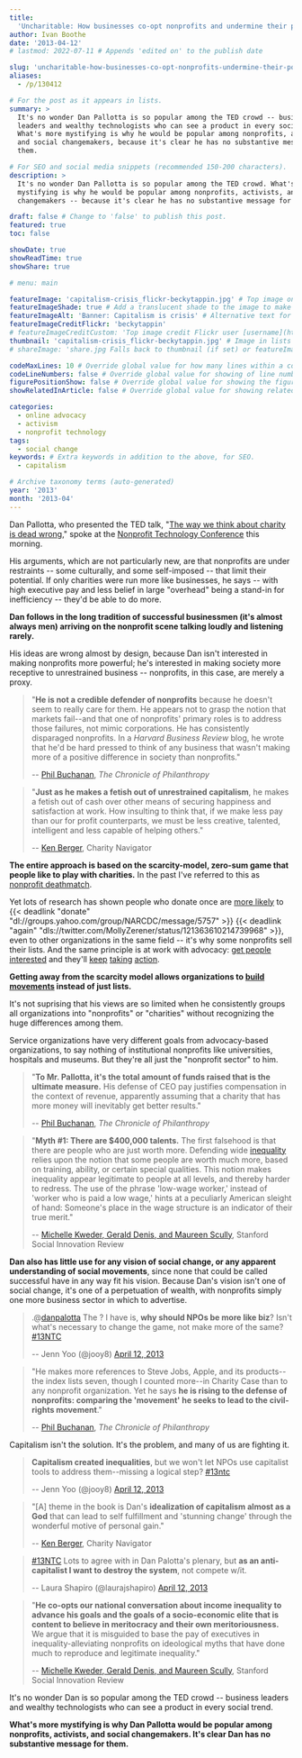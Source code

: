 ```yaml
---
title:
  'Uncharitable: How businesses co-opt nonprofits and undermine their potential'
author: Ivan Boothe
date: '2013-04-12'
# lastmod: 2022-07-11 # Appends 'edited on' to the publish date

slug: 'uncharitable-how-businesses-co-opt-nonprofits-undermine-their-potential' # Recommended length is 3 to 5 words.
aliases:
  - /p/130412

# For the post as it appears in lists.
summary: >
  It's no wonder Dan Pallotta is so popular among the TED crowd -- business
  leaders and wealthy technologists who can see a product in every social trend.
  What's more mystifying is why he would be popular among nonprofits, activists,
  and social changemakers, because it's clear he has no substantive message for
  them.

# For SEO and social media snippets (recommended 150-200 characters).
description: >
  It's no wonder Dan Pallotta is so popular among the TED crowd. What's more
  mystifying is why he would be popular among nonprofits, activists, and social
  changemakers -- because it's clear he has no substantive message for them.

draft: false # Change to 'false' to publish this post.
featured: true
toc: false

showDate: true
showReadTime: true
showShare: true

# menu: main

featureImage: 'capitalism-crisis_flickr-beckytappin.jpg' # Top image on post.
featureImageShade: true # Add a translucent shade to the image to make overlaid text easier to read.
featureImageAlt: 'Banner: Capitalism is crisis' # Alternative text for featured image.
featureImageCreditFlickr: 'beckytappin'
# featureImageCreditCustom: 'Top image credit Flickr user [username](https://www.flickr.com/photos/username).'
thumbnail: 'capitalism-crisis_flickr-beckytappin.jpg' # Image in lists of posts.
# shareImage: 'share.jpg Falls back to thumbnail (if set) or featureImage.

codeMaxLines: 10 # Override global value for how many lines within a code block before auto-collapsing.
codeLineNumbers: false # Override global value for showing of line numbers within code block.
figurePositionShow: false # Override global value for showing the figure label.
showRelatedInArticle: false # Override global value for showing related posts in this series at the end of the content.

categories:
  - online advocacy
  - activism
  - nonprofit technology
tags:
  - social change
keywords: # Extra keywords in addition to the above, for SEO.
  - capitalism

# Archive taxonomy terms (auto-generated)
year: '2013'
month: '2013-04'
---
```


Dan Pallotta, who presented the TED talk,
"[The way we think about charity is dead wrong](https://www.ted.com/talks/dan_pallotta_the_way_we_think_about_charity_is_dead_wrong),"
spoke at the [Nonprofit Technology Conference](https://www.nten.org/ntc/) this
morning.

His arguments, which are not particularly new, are that nonprofits are under
restraints -- some culturally, and some self-imposed -- that limit their
potential. If only charities were run more like businesses, he says -- with high
executive pay and less belief in large "overhead" being a stand-in for
inefficiency -- they'd be able to do more.

**Dan follows in the long tradition of successful businessmen (it's almost
always men) arriving on the nonprofit scene talking loudly and listening
rarely.**

His ideas are wrong almost by design, because Dan isn't interested in making
nonprofits more powerful; he's interested in making society more receptive to
unrestrained business -- nonprofits, in this case, are merely a proxy.

> "**He is not a credible defender of nonprofits** because he doesn't seem to
> really care for them. He appears not to grasp the notion that markets
> fail--and that one of nonprofits' primary roles is to address those failures,
> not mimic corporations. He has consistently disparaged nonprofits. In a
> _Harvard Business Review_ blog, he wrote that he'd be hard pressed to think of
> any business that wasn't making more of a positive difference in society than
> nonprofits."
>
> --
> [Phil Buchanan](https://www.philanthropy.com/article/nonprofits-need-a-stronger-voice-but-not-from-the-wrong-messenger/),
> _The Chronicle of Philanthropy_

> "**Just as he makes a fetish out of unrestrained capitalism**, he makes a
> fetish out of cash over other means of securing happiness and satisfaction at
> work. How insulting to think that, if we make less pay than our for profit
> counterparts, we must be less creative, talented, intelligent and less capable
> of helping others."
>
> --
> [Ken Berger](https://web.archive.org/web/20150911224753/http://www.kenscommentary.org/2011/02/uncharitable-webinar-2-1-11.html),
> Charity Navigator

**The entire approach is based on the scarcity-model, zero-sum game that people
like to play with charities.** In the past I've referred to this as
[nonprofit deathmatch](/blog/2010/12/google-chrome-cause-or-nonprofit-deathmatch-strikes-again).

Yet lots of research has shown people who donate once are
[more likely](https://web.archive.org/web/20150911224753/http://www.articlesbase.com/non-profit-organizations-articles/the-16-principles-of-personal-fundraising-influence-5204143.html)
to {{< deadlink "donate" "dl://groups.yahoo.com/group/NARCDC/message/5757" >}}
{{< deadlink "again" "dls://twitter.com/MollyZerener/status/121363610214739968" >}},
even to other organizations in the same field -- it's why some nonprofits sell
their lists. And the same principle is at work with advocacy:
[get people interested](https://joymayer.com/2010/10/01/the-nonprofit-worlds-ladder-of-engagement/)
and they'll [keep](https://bethkanter.org/tweet-huggers/)
[taking](https://www.nonprofitmarketingguide.com/chucking-the-ladder-of-engagement/)
[action](http://groundwire.org/blog/groundwire-engagement-pyramid/).

**Getting away from the scarcity model allows organizations to
[build movements](https://web.archive.org/web/20130812124615/http://e.myntc.zerista.com/event/member/65121)
instead of just lists.**

It's not suprising that his views are so limited when he consistently groups all
organizations into "nonprofits" or "charities" without recognizing the huge
differences among them.

Service organizations have very different goals from advocacy-based
organizations, to say nothing of institutional nonprofits like universities,
hospitals and museums. But they're all just the "nonprofit sector" to him.

> "**To Mr. Pallotta, it's the total amount of funds raised that is the ultimate
> measure.** His defense of CEO pay justifies compensation in the context of
> revenue, apparently assuming that a charity that has more money will
> inevitably get better results."
>
> --
> [Phil Buchanan](https://www.philanthropy.com/article/nonprofits-need-a-stronger-voice-but-not-from-the-wrong-messenger/),
> _The Chronicle of Philanthropy_

> "**Myth #1: There are $400,000 talents.** The first falsehood is that there
> are people who are just worth more. Defending wide
> [inequality](https://www.oecd.org/els/soc/growingunequalincomedistributionandpovertyinoecdcountries.htm)
> relies upon the notion that some people are worth much more, based on
> training, ability, or certain special qualities. This notion makes inequality
> appear legitimate to people at all levels, and thereby harder to redress. The
> use of the phrase 'low-wage worker,' instead of 'worker who is paid a low
> wage,' hints at a peculiarly American sleight of hand: Someone's place in the
> wage structure is an indicator of their true merit."
>
> --
> [Michelle Kweder, Gerald Denis, and Maureen Scully](https://ssir.org/articles/entry/persistent_poverty_in_a_smug_meritocracy),
> Stanford Social Innovation Review

**Dan also has little use for any vision of social change, or any apparent
understanding of social movements**, since none that could be called successful
have in any way fit his vision. Because Dan's vision isn't one of social change,
it's one of a perpetuation of wealth, with nonprofits simply one more business
sector in which to advertise.

> .@[danpalotta](https://twitter.com/danpalotta) The ? I have is, **why should
> NPOs be more like biz**? Isn't what's necessary to change the game, not make
> more of the same? [#13NTC](https://twitter.com/search?q=%252313NTC&f=live)
>
> -- Jenn Yoo (@jooy8)
> [April 12, 2013](https://twitter.com/jooy8/status/322734500226412544)

> "He makes more references to Steve Jobs, Apple, and its products--the index
> lists seven, though I counted more--in Charity Case than to any nonprofit
> organization. Yet he says **he is rising to the defense of nonprofits:
> comparing the 'movement' he seeks to lead to the civil-rights movement**."
>
> --
> [Phil Buchanan](https://www.philanthropy.com/article/nonprofits-need-a-stronger-voice-but-not-from-the-wrong-messenger/),
> _The Chronicle of Philanthropy_

Capitalism isn't the solution. It's the problem, and many of us are fighting it.

> **Capitalism created inequalities**, but we won't let NPOs use capitalist
> tools to address them--missing a logical step?
> [#13ntc](https://twitter.com/search?q=%252313NTC&f=live)
>
> -- Jenn Yoo (@jooy8)
> [April 12, 2013](https://twitter.com/jooy8/status/322715055185592320)

> "[A] theme in the book is Dan's **idealization of capitalism almost as a God**
> that can lead to self fulfillment and 'stunning change' through the wonderful
> motive of personal gain."
>
> --
> [Ken Berger](https://web.archive.org/web/20150911224753/http://www.kenscommentary.org/2011/02/uncharitable-webinar-2-1-11.html),
> Charity Navigator

> [#13NTC](https://twitter.com/search?q=%252313NTC&f=live) Lots to agree with in
> Dan Palotta's plenary, but **as an anti-capitalist I want to destroy the
> system**, not compete w/it.
>
> -- Laura Shapiro (@laurajshapiro)
> [April 12, 2013](https://twitter.com/laurajshapiro/status/322724877721300994)

> "**He co-opts our national conversation about income inequality to advance his
> goals and the goals of a socio-economic elite that is content to believe in
> meritocracy and their own meritoriousness.** We argue that it is misguided to
> base the pay of executives in inequality-alleviating nonprofits on ideological
> myths that have done much to reproduce and legitimate inequality."
>
> --
> [Michelle Kweder, Gerald Denis, and Maureen Scully](https://ssir.org/articles/entry/persistent_poverty_in_a_smug_meritocracy),
> Stanford Social Innovation Review

It's no wonder Dan is so popular among the TED crowd -- business leaders and
wealthy technologists who can see a product in every social trend.

**What's more mystifying is why Dan Pallotta would be popular among nonprofits,
activists, and social changemakers. It's clear Dan has no substantive message
for them.**
